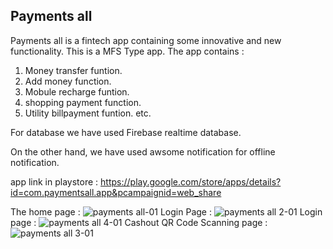 

 

## Payments all

Payments all is a fintech app containing some innovative and new functionality. This is a MFS Type app. The app contains : 
1) Money transfer funtion.
2) Add money function.
3) Mobule recharge funtion.
4) shopping payment function.
5) Utility billpayment funtion. etc.

For database we have used Firebase realtime database.

On the other hand, we have used awsome notification for offline notification.

app link in playstore : https://play.google.com/store/apps/details?id=com.paymentsall.app&pcampaignid=web_share



The home page :
![payments all-01](https://github.com/NafimAhmed/Paymentsall/assets/49490709/f307c469-bb6a-438e-aca7-f94cb2473217)
Login Page :
![payments all 2-01](https://github.com/NafimAhmed/Paymentsall/assets/49490709/b22d930a-5d13-4aae-82e5-12fe9a7cc78c)
Login page :
![payments all 4-01](https://github.com/NafimAhmed/Paymentsall/assets/49490709/a5f8110c-fe64-4986-b9be-83dcb2ffe6c9)
Cashout QR Code Scanning page :
![payments all 3-01](https://github.com/NafimAhmed/Paymentsall/assets/49490709/5958e110-f03f-4cd7-8b8c-006100fbae22)








